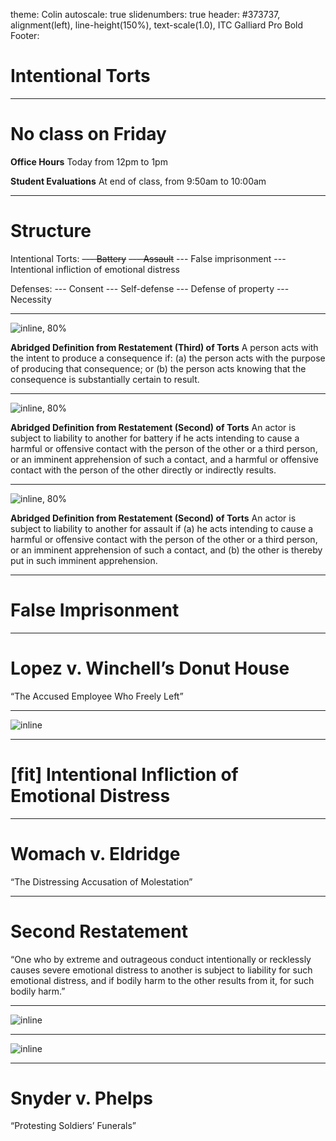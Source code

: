theme: Colin
autoscale: true
slidenumbers: true
header: #373737, alignment(left), line-height(150%), text-scale(1.0), ITC Galliard Pro Bold
Footer: 

# Intentional Torts

---

# No class on Friday

**Office Hours**
Today from 12pm to 1pm

**Student Evaluations**
At end of class, from 9:50am to 10:00am

---

# Structure

Intentional Torts:
~~--- Battery~~
~~--- Assault~~
--- False imprisonment
--- Intentional infliction of emotional distress

Defenses:
--- Consent
--- Self-defense
--- Defense of property
--- Necessity


---


![inline, 80%](images/intent.jpg)


**Abridged Definition from Restatement (Third) of Torts**
A person acts with the intent to produce a consequence if:
(a) the person acts with the purpose of producing that consequence; or
(b) the person acts knowing that the consequence is substantially certain to result.

---

![inline, 80%](images/battery.jpg)

**Abridged Definition from Restatement (Second) of Torts**
An actor is subject to liability to another for battery if he acts intending to cause a harmful or offensive contact with the person of the other or a third person, or an imminent apprehension of such a contact, and a harmful or offensive contact with the person of the other directly or indirectly results.

---

![inline, 80%](images/assault.jpg)

**Abridged Definition from Restatement (Second) of Torts**
An actor is subject to liability to another for assault if
(a) he acts intending to cause a harmful or offensive contact with the person of the other or a third person, or an imminent apprehension of such a contact, and
(b) the other is thereby put in such imminent apprehension.


---

# False Imprisonment

---

# Lopez v. Winchell’s Donut House
“The Accused Employee Who Freely Left”

---

![inline](images/false.jpg)

---

# [fit] Intentional Infliction of Emotional Distress

---

# Womach v. Eldridge
“The Distressing Accusation of Molestation”

---

# Second Restatement

“One who by extreme and outrageous conduct intentionally or recklessly causes severe emotional distress to another is subject to liability for such emotional distress, and if bodily harm to the other results from it, for such bodily harm.”

---

![inline](images/IIED.jpg)

---

![inline](images/NIED.jpg)

---

# Snyder v. Phelps
“Protesting Soldiers’ Funerals”